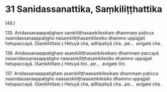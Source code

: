 

# 31 Sanidassanattika, Saṃkiliṭṭhattika


(48.)

135\. Anidassanaappaṭighaṃ saṃkiliṭṭhasaṃkilesikaṃ dhammaṃ paṭicca naanidassanaappaṭigho nasaṃkiliṭṭhasaṃkilesiko dhammo uppajjati hetupaccayā. (Saṃkhittaṃ.) Hetuyā cha, adhipatiyā cha…pe…  avigate cha.

136\. Anidassanaappaṭighaṃ asaṃkiliṭṭhasaṃkilesikaṃ dhammaṃ paccayā nasanidassanasappaṭigho naasaṃkiliṭṭhasaṃkilesiko dhammo uppajjati hetupaccayā. (Saṃkhittaṃ.) Hetuyā tīṇi…pe…  avigate tīṇi.

137\. Anidassanaappaṭighaṃ asaṃkiliṭṭhaasaṃkilesikaṃ dhammaṃ paṭicca naanidassanaappaṭigho naasaṃkiliṭṭhaasaṃkilesiko dhammo uppajjati hetupaccayā. (Saṃkhittaṃ.) Hetuyā cha, adhipatiyā cha…pe…  avigate cha.



